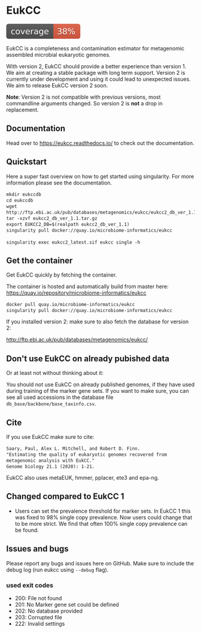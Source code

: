 # EukCC 

![Coverage.py coverage](badges/coverage.svg)

EukCC is a completeness and contamination estimator for metagenomic assembled
microbial eukaryotic genomes. 

With version 2, EukCC should provide a better experience than
version 1. We aim at creating a stable package with long term support.
Version 2 is currently under development and using it could lead to unexpected issues. We aim to 
release EukCC version 2 soon.

**Note**: Version 2 is not compatible with previous versions, most commandline arguments changed.
So version 2 is **not** a drop in replacement.

## Documentation
Head over to https://eukcc.readthedocs.io/ to check out the documentation.


## Quickstart

Here a super fast overview on how to get started using singularity. For more information
please see the documentation.

```
mkdir eukccdb
cd eukccdb
wget http://ftp.ebi.ac.uk/pub/databases/metagenomics/eukcc/eukcc2_db_ver_1.1.tar.gz
tar -xzvf eukcc2_db_ver_1.1.tar.gz
export EUKCC2_DB=$(realpath eukcc2_db_ver_1.1)
singularity pull docker://quay.io/microbiome-informatics/eukcc

singularity exec eukcc2_latest.sif eukcc single -h
```

## Get the container

Get EukCC quickly by fetching the container. 

The container is hosted and automatically build from master here: 
https://quay.io/repository/microbiome-informatics/eukcc
```
docker pull quay.io/microbiome-informatics/eukcc
singularity pull docker://quay.io/microbiome-informatics/eukcc
```
If you installed version 2: make sure to also fetch the database for version 2:

http://ftp.ebi.ac.uk/pub/databases/metagenomics/eukcc/


## Don't use EukCC on already pubished data
Or at least not without thinking about it:

You should not use EukCC on already published genomes, if they have used during training of the marker 
gene sets. If you want to make sure, you can see all used accessions in the database file `db_base/backbone/base_taxinfo.csv`.

## Cite

If you use EukCC make sure to cite:

```
Saary, Paul, Alex L. Mitchell, and Robert D. Finn. 
"Estimating the quality of eukaryotic genomes recovered from metagenomic analysis with EukCC." 
Genome biology 21.1 (2020): 1-21.
```

EukCC also uses metaEUK, hmmer, pplacer, ete3 and epa-ng. 


## Changed compared to EukCC 1
- Users can set the prevalence threshold  for marker sets. In EukCC 1 
  this was fixed to 98% single copy prevalence.  Now users could change that to be more strict.
  We find that often 100% single copy prevalence can be found. 

## Issues and bugs

Please report any bugs and issues here on GitHub. Make sure to
include the debug log (run eukcc using `--debug` flag).

### used exit codes
- 200: File not found
- 201: No Marker gene set could be defined
- 202: No database provided
- 203: Corrupted file
- 222: Invalid settings


